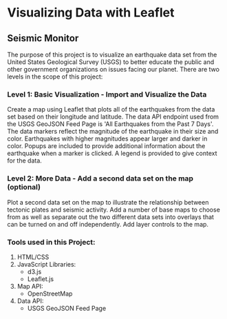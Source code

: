 # Visualizing Data with Leaflet

## Seismic Monitor

The purpose of this project is to visualize an earthquake data set from the United States Geological Survey (USGS) to better educate the public and other government organizations on issues facing our planet. There are two levels in the scope of this project:
### Level 1: Basic Visualization - Import and Visualize the Data
Create a map using Leaflet that plots all of the earthquakes from the data set based on their longitude and latitude. 
The data API endpoint used from the USGS GeoJSON Feed Page is 'All Earthquakes from the Past 7 Days'. The data markers reflect the magnitude of the earthquake in their size and color. Earthquakes with higher magnitudes appear larger and darker in color. Popups are included to provide additional information about the earthquake when a marker is clicked. A legend is provided to give context for the data. 
### Level 2: More Data - Add a second data set on the map (optional)
Plot a second data set on the map to illustrate the relationship between tectonic plates and seismic activity. 
Add a number of base maps to choose from as well as separate out the two different data sets into overlays that can be turned on and off independently. Add layer controls to the map. 

### Tools used in this Project:
  1. HTML/CSS
  2. JavaScript
       Libraries:
        * d3.js
        * Leaflet.js
  3. Map API:
       * OpenStreetMap
  4. Data API:
       * USGS GeoJSON Feed Page

